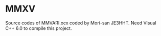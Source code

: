 MMXV
====

Source codes of MMVARI.ocx coded by Mori-san JE3HHT. Need Visual C++ 6.0 to compile this project.
